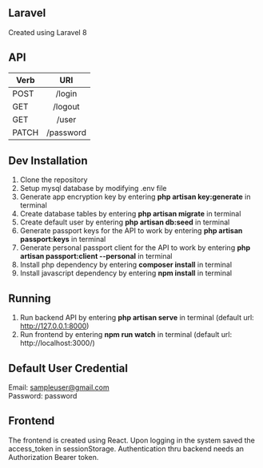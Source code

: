 ## Laravel

Created using Laravel 8

## API

| Verb  | URI       |
|-------|:---------:|
| POST  | /login    |
| GET   | /logout   |
| GET   | /user     |
| PATCH | /password |

## Dev Installation

1. Clone the repository
1. Setup mysql database by modifying .env file
1. Generate app encryption key by entering **php artisan key:generate** in terminal
1. Create database tables by entering **php artisan migrate** in terminal
1. Create default user by entering **php artisan db:seed** in terminal
1. Generate passport keys for the API to work by entering **php artisan passport:keys** in terminal
1. Generate personal passport client for the API to work by entering **php artisan passport:client --personal** in terminal
1. Install php dependency by entering **composer install** in terminal
1. Install javascript dependency by entering **npm install** in terminal

## Running 
1. Run backend API by entering **php artisan serve** in terminal (default url: http://127.0.0.1:8000)
1. Run frontend by entering **npm run watch** in terminal (default url: http://localhost:3000/)

## Default User Credential
Email: sampleuser@gmail.com  
Password: password

## Frontend

The frontend is created using React. Upon logging in the system saved the access_token in sessionStorage. Authentication thru backend needs an Authorization Bearer token.
